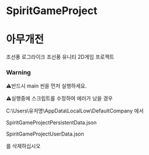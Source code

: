 # SpiritGameProject
 
<h1>아무개전</h1>
조선풍 로그라이크 조선풍 유니티 2D게임 프로젝트

<h3>Warning</h3>
⚠️반드시 main 씬을 먼저 실행하세요.


⚠️실행중에 스크립트를 수정하여 에러가 났을 경우

C:\Users\유저명\AppData\LocalLow\DefaultCompany 에서 

SpiritGameProjectPersistentData.json

SpiritGameProjectUserData.json

를 삭제하십시오